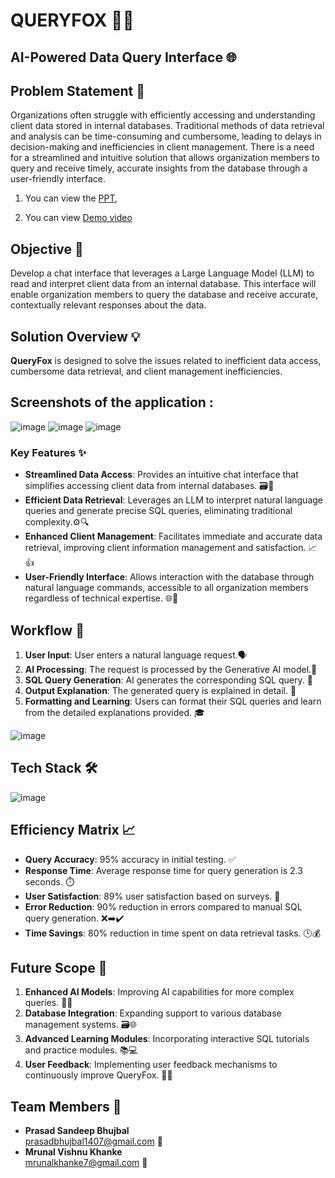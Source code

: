 # QUERYFOX 🤖🦊
## AI-Powered Data Query Interface 🌐

## Problem Statement 📝

Organizations often struggle with efficiently accessing and understanding client data stored in internal databases. Traditional methods of data retrieval and analysis can be time-consuming and cumbersome, leading to delays in decision-making and inefficiencies in client management. There is a need for a streamlined and intuitive solution that allows organization members to query and receive timely, accurate insights from the database through a user-friendly interface.

1. You can view the [PPT](https://drive.google.com/file/d/1eyEE80UMepWcoALIfbs7yi1i9p5_iIql/view?usp=sharing), 

2. You can view [Demo video](https://drive.google.com/file/d/14pJkrwqsgavwiEQ7EdZuWYW_CDf_YTVZ/view?usp=sharing)
   
## Objective 🎯

Develop a chat interface that leverages a Large Language Model (LLM) to read and interpret client data from an internal database. This interface will enable organization members to query the database and receive accurate, contextually relevant responses about the data.

## Solution Overview 💡

**QueryFox** is designed to solve the issues related to inefficient data access, cumbersome data retrieval, and client management inefficiencies.


## Screenshots of the application :
![image](https://github.com/user-attachments/assets/48761524-0394-46ce-8ba2-62239a23cd51)
![image](https://github.com/user-attachments/assets/3627881a-29f9-4b74-aed8-4e42afb633c8)
![image](https://github.com/user-attachments/assets/1bda7e93-34b3-42a3-b684-9d59097a4eb6)



### Key Features ✨

- **Streamlined Data Access**: Provides an intuitive chat interface that simplifies accessing client data from internal databases.  🗃️💬
- **Efficient Data Retrieval**: Leverages an LLM to interpret natural language queries and generate precise SQL queries, eliminating traditional complexity.⚙️🔍
- **Enhanced Client Management**: Facilitates immediate and accurate data retrieval, improving client information management and satisfaction.  📈👍
- **User-Friendly Interface**: Allows interaction with the database through natural language commands, accessible to all organization members regardless of technical expertise. 🌐🙌

## Workflow 🔄

1. **User Input**: User enters a natural language request.🗣️
2. **AI Processing**: The request is processed by the Generative AI model.🤖
3. **SQL Query Generation**: AI generates the corresponding SQL query. 📝
4. **Output Explanation**: The generated query is explained in detail. 📖
5. **Formatting and Learning**: Users can format their SQL queries and learn from the detailed explanations provided. 🎓
   
![image](https://github.com/user-attachments/assets/a43a4113-8ac5-44fe-8f22-32dbf2c73aa3)


## Tech Stack 🛠️

![image](https://github.com/user-attachments/assets/d0ef2f49-6782-42e8-ac8b-2f970d02883f)

## Efficiency Matrix 📈

- **Query Accuracy**: 95% accuracy in initial testing. ✅
- **Response Time**: Average response time for query generation is 2.3 seconds. ⏱️
- **User Satisfaction**: 89% user satisfaction based on surveys. 🎉
- **Error Reduction**: 90% reduction in errors compared to manual SQL query generation. ❌➡️✔️
- **Time Savings**: 80% reduction in time spent on data retrieval tasks. 🕒💰

## Future Scope 🚀

1. **Enhanced AI Models**: Improving AI capabilities for more complex queries. 🧠🔧
2. **Database Integration**: Expanding support to various database management systems. 🗃️🌐
3. **Advanced Learning Modules**: Incorporating interactive SQL tutorials and practice modules. 📚💻
4. **User Feedback**: Implementing user feedback mechanisms to continuously improve QueryFox. 📣🔄

## Team Members 👥

- **Prasad Sandeep Bhujbal**  
  [prasadbhujbal1407@gmail.com](mailto:prasadbhujbal1407@gmail.com) 📧
- **Mrunal Vishnu Khanke**  
  [mrunalkhanke7@gmail.com](mailto:mrunalkhanke7@gmail.com) 📧
